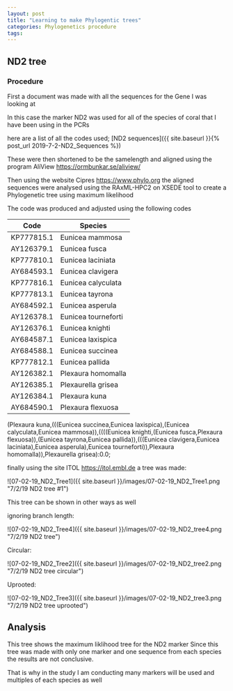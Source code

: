 ```yaml
---
layout: post
title: "Learning to make Phylogentic trees"
categories: Phylogenetics procedure
tags: 
---
```


## ND2 tree

### Procedure

First a document was made with all the sequences for the Gene I was looking at

In this case the marker ND2 was used for all of the species of coral that I have been using in the PCRs

here are a list of all the codes used; 
[ND2 sequences]({{ site.baseurl }}{% post_url 2019-7-2-ND2_Sequences %})


These were then shortened to be the samelength and aligned using the program AliView <https://ormbunkar.se/aliview/>

Then using the website Cipres <https://www.phylo.org> the aligned sequences were analysed using the RAxML-HPC2 on XSEDE tool to create a Phylogenetic tree using maximum likelihood 


The code was produced and adjusted using the following codes

| Code | Species |
|---------|-------------------|
|KP777815.1 |Eunicea mammosa |
|AY126379.1 |Eunicea fusca |
|KP777810.1 |Eunicea laciniata | 
|AY684593.1 |Eunicea clavigera |
|KP777816.1 |Eunicea calyculata |
|KP777813.1 |Eunicea tayrona |
|AY684592.1 |Eunicea asperula |
|AY126378.1 |Eunicea tourneforti |
|AY126376.1 |Eunicea knighti |
|AY684587.1 |Eunicea laxispica |
|AY684588.1 |Eunicea succinea |
|KP777812.1 |Eunicea pallida |
|AY126382.1 |Plexaura homomalla |
|AY126385.1 |Plexaurella grisea |
|AY126384.1 |Plexaura kuna |
|AY684590.1 |Plexaura flexuosa |

(Plexaura kuna,(((Eunicea succinea,Eunicea laxispica),(Eunicea calyculata,Eunicea mammosa)),((((Eunicea knighti,(Eunicea fusca,Plexaura flexuosa)),(Eunicea tayrona,Eunicea pallida)),(((Eunicea clavigera,Eunicea laciniata),Eunicea asperula),Eunicea tourneforti)),Plexaura homomalla)),Plexaurella grisea):0.0;

finally using the site ITOL <https://itol.embl.de> a tree was made:

![07-02-19_ND2_Tree1]({{ site.baseurl }}/images/07-02-19_ND2_Tree1.png "7/2/19 ND2 tree #1")


This tree can be shown in other ways as well

ignoring branch length:

 ![07-02-19_ND2_Tree4]({{ site.baseurl }}/images/07-02-19_ND2_tree4.png "7/2/19 ND2 tree")

Circular:

 ![07-02-19_ND2_Tree2]({{ site.baseurl }}/images/07-02-19_ND2_tree2.png "7/2/19 ND2 tree circular")

Uprooted:

 ![07-02-19_ND2_Tree3]({{ site.baseurl }}/images/07-02-19_ND2_tree3.png "7/2/19 ND2 tree uprooted")


## Analysis 

This tree shows the maximum liklihood tree for the ND2 marker
Since this tree was made with only one marker and one sequence from each species the results are not conclusive.

That is why in the study I am conducting many markers will be used and multiples of each species as well